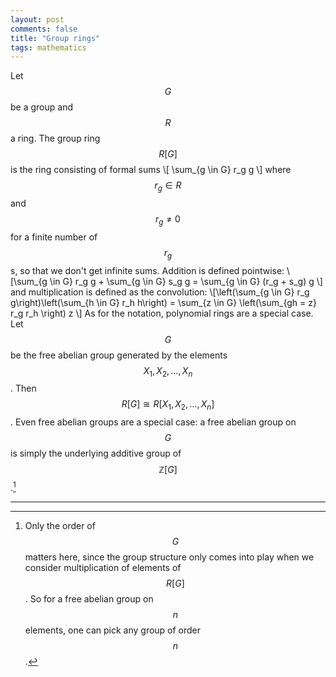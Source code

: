 ```yaml
---
layout: post
comments: false
title: "Group rings"
tags: mathematics
---
```


Let $$G$$ be a group and $$R$$ a ring. 
The group ring $$R[G]$$ is the ring consisting of formal sums 
\\[ \sum_{g \in G} r_g g \\] 
where $$r_g \in R$$ and $$r_g \neq 0$$ for a finite number of $$r_g$$s, so that we don't get infinite sums.
Addition is defined pointwise: 
\\[\sum_{g \in G} r_g g + \sum_{g \in G} s_g g = \sum_{g \in G} (r_g + s_g) g \\]
and multiplication is defined as the convolution:
\\[\left(\sum_{g \in G} r_g g\right)\left(\sum_{h \in G} r_h h\right) = \sum_{z \in G} \left(\sum_{gh = z} r_g r_h \right) z \\] 
As for the notation, polynomial rings are a special case. 
Let $$G$$ be the free abelian group generated by the elements $$X_1, X_2, \dots, X_n$$. 
Then $$R[G] \cong R[X_1, X_2, \dots, X_n]$$.
Even free abelian groups are a special case: a free abelian group on $$G$$ is simply the underlying additive group of $$\mathbb Z[G]$$.[^1] 

[^1]: Only the order of $$G$$ matters here, since the group structure only comes into play when we consider multiplication of elements of $$R[G]$$. So for a free abelian group on $$n$$ elements, one can pick any group of order $$n$$.

---
